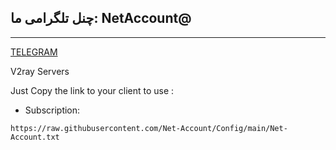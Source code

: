 ## چنل تلگرامی ما: NetAccount@
---
[TELEGRAM](https://t.me/NetAccount)

V2ray Servers

Just Copy the link to your client to use :

- Subscription:
```
https://raw.githubusercontent.com/Net-Account/Config/main/Net-Account.txt
```
